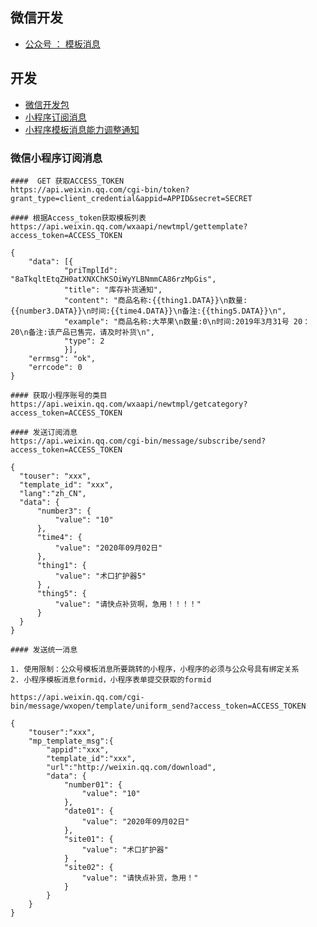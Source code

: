 ## 微信开发

- [公众号 ： 模板消息](https://developers.weixin.qq.com/doc/offiaccount/Message_Management/Template_Message_Interface.html)

## 开发
- [微信开发包](https://gitee.com/binary/weixin-java-tools)
- [小程序订阅消息](https://developers.weixin.qq.com/miniprogram/dev/framework/open-ability/subscribe-message.html)
- [小程序模板消息能力调整通知](https://developers.weixin.qq.com/community/develop/doc/00008a8a7d8310b6bf4975b635a401?blockType=1)

### 微信小程序订阅消息
```
####  GET 获取ACCESS_TOKEN
https://api.weixin.qq.com/cgi-bin/token?grant_type=client_credential&appid=APPID&secret=SECRET

#### 根据Access_token获取模板列表
https://api.weixin.qq.com/wxaapi/newtmpl/gettemplate?access_token=ACCESS_TOKEN

{
    "data": [{
            "priTmplId": "8aTkqltEtqZH0atXNXChKSOiWyYLBNmmCA86rzMpGis",
            "title": "库存补货通知",
            "content": "商品名称:{{thing1.DATA}}\n数量:{{number3.DATA}}\n时间:{{time4.DATA}}\n备注:{{thing5.DATA}}\n",
            "example": "商品名称:大苹果\n数量:0\n时间:2019年3月31号 20：20\n备注:该产品已售完，请及时补货\n",
            "type": 2
            }],
    "errmsg": "ok",
    "errcode": 0
}

#### 获取小程序账号的类目
https://api.weixin.qq.com/wxaapi/newtmpl/getcategory?access_token=ACCESS_TOKEN

#### 发送订阅消息
https://api.weixin.qq.com/cgi-bin/message/subscribe/send?access_token=ACCESS_TOKEN

{
  "touser": "xxx",
  "template_id": "xxx",
  "lang":"zh_CN",
  "data": {
      "number3": {
          "value": "10"
      },
      "time4": {
          "value": "2020年09月02日"
      },
      "thing1": {
          "value": "术口扩护器5"
      } ,
      "thing5": {
          "value": "请快点补货啊，急用！！！！"
      }
  }
}

#### 发送统一消息

1. 使用限制：公众号模板消息所要跳转的小程序，小程序的必须与公众号具有绑定关系
2. 小程序模板消息formid，小程序表单提交获取的formid

https://api.weixin.qq.com/cgi-bin/message/wxopen/template/uniform_send?access_token=ACCESS_TOKEN

{
    "touser":"xxx",
    "mp_template_msg":{
        "appid":"xxx",
        "template_id":"xxx",
        "url":"http://weixin.qq.com/download",
        "data": {
            "number01": {
                "value": "10"
            },
            "date01": {
                "value": "2020年09月02日"
            },
            "site01": {
                "value": "术口扩护器"
            } ,
            "site02": {
                "value": "请快点补货，急用！"
            }
        }
    }
}

```
